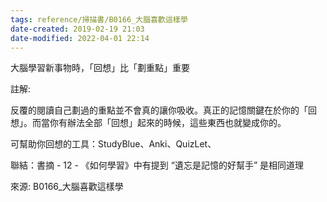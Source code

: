 ```yaml
---
tags: reference/掃描書/B0166_大腦喜歡這樣學 
date-created: 2019-02-19 21:03
date-modified: 2022-04-01 22:14
---
```


大腦學習新事物時，「回想」比「劃重點」重要


註解: 

反覆的閱讀自己劃過的重點並不會真的讓你吸收。真正的記憶關鍵在於你的「回想」。而當你有辦法全部「回想」起來的時候，這些東西也就變成你的。

可幫助你回想的工具：StudyBlue、Anki、QuizLet、

聯結：書摘 - 12 - 《如何學習》中有提到 “遺忘是記憶的好幫手” 是相同道理

來源: B0166_大腦喜歡這樣學